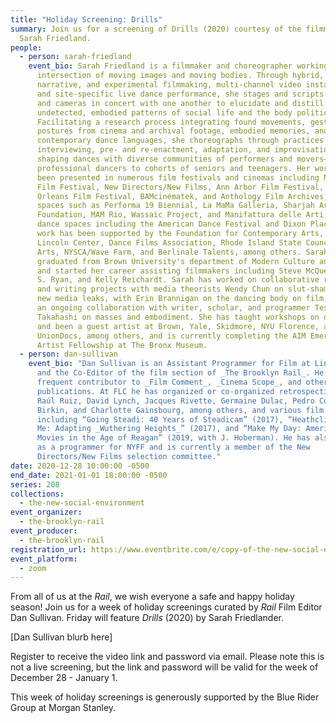 ```yaml
---
title: "Holiday Screening: Drills"
summary: Join us for a screening of Drills (2020) courtesy of the filmmaker
  Sarah Friedland.
people:
  - person: sarah-friedland
    event_bio: Sarah Friedland is a filmmaker and choreographer working at the
      intersection of moving images and moving bodies. Through hybrid,
      narrative, and experimental filmmaking, multi-channel video installation,
      and site-specific live dance performance, she stages and scripts bodies
      and cameras in concert with one another to elucidate and distill the
      undetected, embodied patterns of social life and the body politic.
      Facilitating a research process integrating found movements, gestures, and
      postures from cinema and archival footage, embodied memories, and
      contemporary dance languages, she choreographs through practices of
      interviewing, pre- and re-enactment, adaptation, and improvisational play,
      shaping dances with diverse communities of performers and movers—from
      professional dancers to cohorts of seniors and teenagers. Her work has
      been presented in numerous film festivals and cinemas including New York
      Film Festival, New Directors/New Films, Ann Arbor Film Festival, New
      Orleans Film Festival, BAMcinématek, and Anthology Film Archives, in art
      spaces such as Performa 19 Biennial, La MaMa Galleria, Sharjah Art
      Foundation, MAM Rio, Wassaic Project, and Manifattura delle Arti, and in
      dance spaces including the American Dance Festival and Dixon Place. Her
      work has been supported by the Foundation for Contemporary Arts, Film at
      Lincoln Center, Dance Films Association, Rhode Island State Council of the
      Arts, NYSCA/Wave Farm, and Berlinale Talents, among others. Sarah
      graduated from Brown University's department of Modern Culture and Media
      and started her career assisting filmmakers including Steve McQueen, Mike
      S. Ryan, and Kelly Reichardt. Sarah has worked on collaborative research
      and writing projects with media theorists Wendy Chun on slut-shaming and
      new media leaks, with Erin Brannigan on the dancing body on film, and has
      an ongoing collaboration with writer, scholar, and programmer Tess
      Takahashi on masses and embodiment. She has taught workshops on dance film
      and been a guest artist at Brown, Yale, Skidmore, NYU Florence, and
      UnionDocs, among others, and is currently completing the AIM Emerging
      Artist Fellowship at The Bronx Museum.
  - person: dan-sullivan
    event_bio: "Dan Sullivan is an Assistant Programmer for Film at Lincoln Center
      and the Co-Editor of the film section of _The Brooklyn Rail_. He is a
      frequent contributor to _Film Comment_, _Cinema Scope_, and other
      publications. At FLC he has organized or co-organized retrospectives of
      Raúl Ruiz, David Lynch, Jacques Rivette, Germaine Dulac, Pedro Costa, Jane
      Birkin, and Charlotte Gainsbourg, among others, and various film series
      including “Going Steadi: 40 Years of Steadicam” (2017), “Heathcliff, It’s
      Me: Adapting _Wuthering Heights_” (2017), and “Make My Day: American
      Movies in the Age of Reagan” (2019, with J. Hoberman). He has also served
      as a programmer for NYFF and is currently a member of the New
      Directors/New Films selection committee."
date: 2020-12-28 10:00:00 -0500
end_date: 2021-01-01 18:00:00 -0500
series: 208
collections:
  - the-new-social-environment
event_organizer:
  - the-brooklyn-rail
event_producer:
  - the-brooklyn-rail
registration_url: https://www.eventbrite.com/e/copy-of-the-new-social-environment-208-screening-drills-tickets-133783015601
event_platform:
  - zoom
---
```

From all of us at the *Rail*, we wish everyone a safe and happy holiday season! Join us for a week of holiday screenings curated by *Rail* Film Editor Dan Sullivan. Friday will feature *Drills* (2020) by Sarah Friedlander. 

\[Dan Sullivan blurb here]

Register to receive the video link and password via email. Please note this is not a live screening, but the link and password will be valid for the week of December 28 - January 1.

This week of holiday screenings is generously supported by the Blue Rider Group at Morgan Stanley. [](https://akosuaadoma.com/home.html)